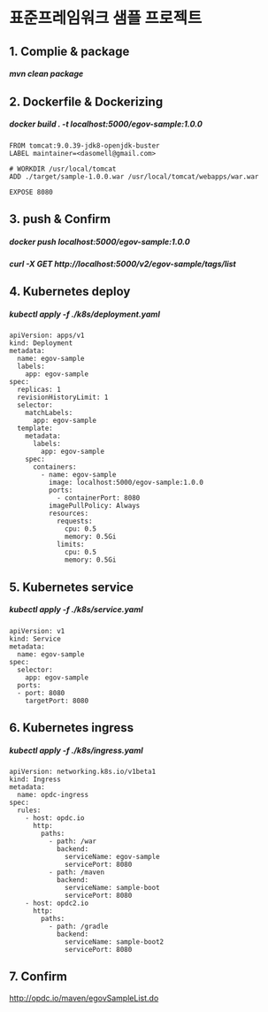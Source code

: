 # 표준프레임워크 샘플 프로젝트
## 1. Complie & package
##### mvn clean package

## 2. Dockerfile & Dockerizing
##### docker build . -t localhost:5000/egov-sample:1.0.0
    FROM tomcat:9.0.39-jdk8-openjdk-buster
    LABEL maintainer=<dasomell@gmail.com>
    
    # WORKDIR /usr/local/tomcat
    ADD ./target/sample-1.0.0.war /usr/local/tomcat/webapps/war.war
    
    EXPOSE 8080
    
## 3. push & Confirm
##### docker push localhost:5000/egov-sample:1.0.0
##### curl -X GET http://localhost:5000/v2/egov-sample/tags/list
    
## 4. Kubernetes deploy
##### kubectl apply -f ./k8s/deployment.yaml
    apiVersion: apps/v1
    kind: Deployment
    metadata:
      name: egov-sample
      labels:
        app: egov-sample
    spec:
      replicas: 1
      revisionHistoryLimit: 1
      selector:
        matchLabels:
          app: egov-sample
      template:
        metadata:
          labels:
            app: egov-sample
        spec:
          containers:
            - name: egov-sample
              image: localhost:5000/egov-sample:1.0.0
              ports:
                - containerPort: 8080
              imagePullPolicy: Always
              resources:
                requests:
                  cpu: 0.5
                  memory: 0.5Gi
                limits:
                  cpu: 0.5
                  memory: 0.5Gi
## 5. Kubernetes service
##### kubectl apply -f ./k8s/service.yaml
    apiVersion: v1
    kind: Service
    metadata:
      name: egov-sample
    spec:
      selector:
        app: egov-sample
      ports:
      - port: 8080
        targetPort: 8080

## 6. Kubernetes ingress
##### kubectl apply -f ./k8s/ingress.yaml
    apiVersion: networking.k8s.io/v1beta1
    kind: Ingress
    metadata:
      name: opdc-ingress
    spec:
      rules:
        - host: opdc.io
          http:
            paths:
              - path: /war
                backend:
                  serviceName: egov-sample
                  servicePort: 8080
              - path: /maven
                backend:
                  serviceName: sample-boot
                  servicePort: 8080
        - host: opdc2.io
          http:
            paths:
              - path: /gradle
                backend:
                  serviceName: sample-boot2
                  servicePort: 8080

## 7. Confirm
   http://opdc.io/maven/egovSampleList.do